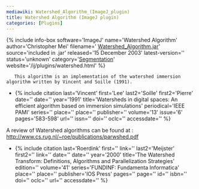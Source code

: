 ```yaml
---
mediawiki: Watershed_Algorithm_(ImageJ_plugin)
title: Watershed Algorithm (ImageJ plugin)
categories: [Plugins]
---
```


 {% include info-box software='ImageJ' name='Watershed Algorithm' author='Christopher Mei' filename=' [Watershed\_Algorithm.jar](/ij/plugins/download/jars/Watershed_Algorithm.jar)' source='included in .jar' released='15 December 2003' latest-version='' status='unknown' category='[Segmentation](/plugin-index#segmentation)' website='/ij/plugins/watershed.html' %}

`   This algorithm is an implementation of the watershed immersion algorithm written by Vincent and Soille (1991).`

-   {% include citation last='Vincent' first='Lee' last2='Soille' first2='Pierre' date='' date='' year='1991' title='Watersheds in digital spaces: An efficient algorithm based on immersion simulations' periodical='IEEE PAMI' series='' place='' place='' publisher='' volume='13' issue='6' pages='583-598' url='' issn='' doi='' oclc='' accessdate='' %}

A review of Watershed algorithms can be found at : http://www.cs.rug.nl/~roe/publications/parwshed.pdf

-   {% include citation last='Roerdink' first='' link='' last2='Meijster' first2='' link='' date='' date='' year='2000' title='The Watershed Transform: Definitions, Algorithms and Parallelization Strategies' edition='' volume='41' series='FUNDINF: Fundamenta Informatica' place='' place='' publisher='IOS Press' pages='' page='' id='' isbn='' doi='' oclc='' url='' accessdate='' %}
